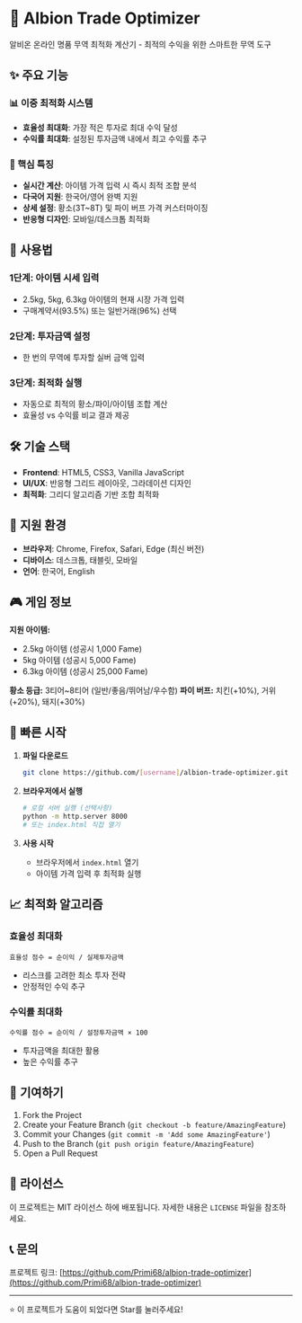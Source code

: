 # 🏪 Albion Trade Optimizer

알비온 온라인 명품 무역 최적화 계산기 - 최적의 수익을 위한 스마트한 무역 도구

## ✨ 주요 기능

### 📊 이중 최적화 시스템
- **효율성 최대화**: 가장 적은 투자로 최대 수익 달성
- **수익률 최대화**: 설정된 투자금액 내에서 최고 수익률 추구

### 🎯 핵심 특징
- **실시간 계산**: 아이템 가격 입력 시 즉시 최적 조합 분석
- **다국어 지원**: 한국어/영어 완벽 지원
- **상세 설정**: 황소(3T~8T) 및 파이 버프 가격 커스터마이징
- **반응형 디자인**: 모바일/데스크톱 최적화

## 🚀 사용법

### 1단계: 아이템 시세 입력
- 2.5kg, 5kg, 6.3kg 아이템의 현재 시장 가격 입력
- 구매계약서(93.5%) 또는 일반거래(96%) 선택

### 2단계: 투자금액 설정
- 한 번의 무역에 투자할 실버 금액 입력

### 3단계: 최적화 실행
- 자동으로 최적의 황소/파이/아이템 조합 계산
- 효율성 vs 수익률 비교 결과 제공

## 🛠️ 기술 스택

- **Frontend**: HTML5, CSS3, Vanilla JavaScript
- **UI/UX**: 반응형 그리드 레이아웃, 그라데이션 디자인
- **최적화**: 그리디 알고리즘 기반 조합 최적화

## 📱 지원 환경

- **브라우저**: Chrome, Firefox, Safari, Edge (최신 버전)
- **디바이스**: 데스크톱, 태블릿, 모바일
- **언어**: 한국어, English

## 🎮 게임 정보

**지원 아이템:**
- 2.5kg 아이템 (성공시 1,000 Fame)
- 5kg 아이템 (성공시 5,000 Fame)  
- 6.3kg 아이템 (성공시 25,000 Fame)

**황소 등급:** 3티어~8티어 (일반/좋음/뛰어남/우수함)
**파이 버프:** 치킨(+10%), 거위(+20%), 돼지(+30%)

## 🚀 빠른 시작

1. **파일 다운로드**
   ```bash
   git clone https://github.com/[username]/albion-trade-optimizer.git
   ```

2. **브라우저에서 실행**
   ```bash
   # 로컬 서버 실행 (선택사항)
   python -m http.server 8000
   # 또는 index.html 직접 열기
   ```

3. **사용 시작**
   - 브라우저에서 `index.html` 열기
   - 아이템 가격 입력 후 최적화 실행

## 📈 최적화 알고리즘

### 효율성 최대화
```
효율성 점수 = 순이익 / 실제투자금액
```
- 리스크를 고려한 최소 투자 전략
- 안정적인 수익 추구

### 수익률 최대화  
```
수익률 점수 = 순이익 / 설정투자금액 × 100
```
- 투자금액을 최대한 활용
- 높은 수익률 추구

## 🤝 기여하기

1. Fork the Project
2. Create your Feature Branch (`git checkout -b feature/AmazingFeature`)
3. Commit your Changes (`git commit -m 'Add some AmazingFeature'`)
4. Push to the Branch (`git push origin feature/AmazingFeature`)
5. Open a Pull Request

## 📄 라이선스

이 프로젝트는 MIT 라이선스 하에 배포됩니다. 자세한 내용은 `LICENSE` 파일을 참조하세요.

## 📞 문의

프로젝트 링크: [https://github.com/Primi68/albion-trade-optimizer](https://github.com/Primi68/albion-trade-optimizer)

---

⭐ 이 프로젝트가 도움이 되었다면 Star를 눌러주세요!

